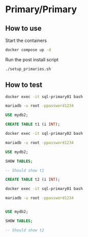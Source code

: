 # Primary/Primary

## How to use

Start the containers

```bash
docker compose up -d
```

Run the post install script

```bash
./setup_primaries.sh
```

## How to test

```bash
docker exec -it sql-primary01 bash
```

```bash
mariadb -u root -ppassword1234
```

```sql
USE mydb2;

CREATE TABLE t1 (i INT);
```

```bash
docker exec -it sql-primary02 bash
```

```bash
mariadb -u root -ppassword1234
```

```sql
USE mydb2;

SHOW TABLES;

-- Should show t1

CREATE TABLE t2 (i INT);
```

```bash
docker exec -it sql-primary01 bash
```

```bash
mariadb -u root -ppassword1234
```

```sql

USE mydb2;

SHOW TABLES;

-- Should show t2
```
